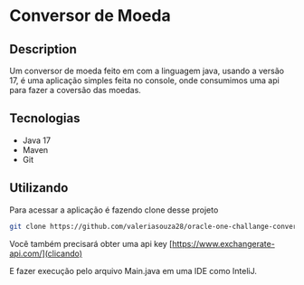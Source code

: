 # Conversor de Moeda

## Description
Um conversor de moeda feito em com a linguagem java, usando a versão 17, é uma aplicação simples feita no console,
onde consumimos uma api para fazer a coversão das moedas.

## Tecnologias

- Java 17
- Maven
- Git

## Utilizando

Para acessar a aplicação é fazendo clone desse projeto
```bash
git clone https://github.com/valeriasouza28/oracle-one-challange-conversor-de-moeda.git
```
Você também precisará obter uma api key
[https://www.exchangerate-api.com/](clicando)

E fazer execução pelo arquivo Main.java em uma IDE como InteliJ.
